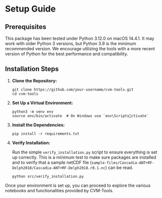 
# Setup Guide

## Prerequisites

This package has been tested under Python 3.12.0 on macOS 14.4.1. It may work with older Python 3 versions, but Python 3.9 is the minimum recommended version. We encourage utilizing the tools with a more recent version of Python for the best performance and compatibility.

## Installation Steps

1. **Clone the Repository:**

   ```
   git clone https://github.com/your-username/cvm-tools.git
   cd cvm-tools
   ```

2. **Set Up a Virtual Environment:**

   ```
   python3 -m venv env
   source env/bin/activate  # On Windows use `env\Scriptsctivate`
   ```

3. **Install the Dependencies:**

   ```
   pip install -r requirements.txt
   ```

4. **Verify Installation:**

   Run the simple `verify_installation.py` script to ensure everything is set up correctly. This is a minimum test to make sure packages are installed and to verify that a sample netCDF file (`sample-files/Cascadia-ANT+RF-Delph2018/Cascadia-ANT+RF-Delph2018.r0.1.nc`) can be read.

   ```
   python src/verify_installation.py
   ```

Once your environment is set up, you can proceed to explore the various notebooks and functionalities provided by CVM-Tools.
